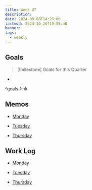 ```yaml
---
title: Week 37
description: 
date: 2024-09-08T14:20:00
lastmod: 2024-10-26T19:55:48
banner: 
tags:
  - weekly
---
```

## Goals  
  
> [!milestone] Goals for this Quarter  
>   
  
-   
  
^goals-link  
  
## Memos  
  
- [Monday](../../../../2024-09-09.md)  
	  
- [Tuesday](../../../../2024-09-10.md)  
	  
- [Thursday](../../../../2024-09-12.md)  
	  
  
## Work Log  
  
- [Monday](../../../../2024-09-09.md)  
	  
- [Tuesday](../../../../2024-09-10.md)  
	  
- [Thursday](../../../../2024-09-12.md)  
	  
